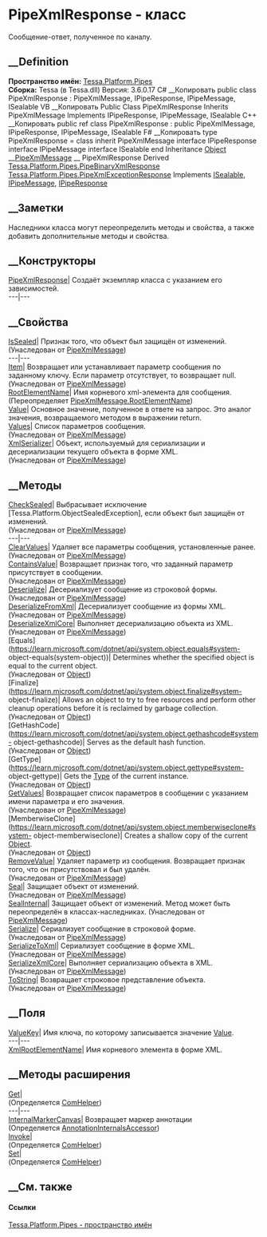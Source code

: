 # PipeXmlResponse - класс
Сообщение-ответ, полученное по каналу.
## __Definition
 **Пространство имён:** [Tessa.Platform.Pipes](N_Tessa_Platform_Pipes.htm)  
 **Сборка:** Tessa (в Tessa.dll) Версия: 3.6.0.17
C# __Копировать
     public class PipeXmlResponse : PipeXmlMessage, 
    	IPipeResponse, IPipeMessage, ISealable
VB __Копировать
     Public Class PipeXmlResponse
    	Inherits PipeXmlMessage
    	Implements IPipeResponse, IPipeMessage, ISealable
C++ __Копировать
     public ref class PipeXmlResponse : public PipeXmlMessage, 
    	IPipeResponse, IPipeMessage, ISealable
F# __Копировать
     type PipeXmlResponse = 
        class
            inherit PipeXmlMessage
            interface IPipeResponse
            interface IPipeMessage
            interface ISealable
        end
Inheritance
    [Object](https://learn.microsoft.com/dotnet/api/system.object) __[PipeXmlMessage](T_Tessa_Platform_Pipes_PipeXmlMessage.htm) __ PipeXmlResponse
Derived
[Tessa.Platform.Pipes.PipeBinaryXmlResponse](T_Tessa_Platform_Pipes_PipeBinaryXmlResponse.htm)
[Tessa.Platform.Pipes.PipeXmlExceptionResponse](T_Tessa_Platform_Pipes_PipeXmlExceptionResponse.htm)
Implements
    [ISealable](T_Tessa_Platform_ISealable.htm), [IPipeMessage](T_Tessa_Platform_Pipes_IPipeMessage.htm), [IPipeResponse](T_Tessa_Platform_Pipes_IPipeResponse.htm)
##  __Заметки
Наследники класса могут переопределить методы и свойства, а также добавить
дополнительные методы и свойства.
## __Конструкторы
[PipeXmlResponse](M_Tessa_Platform_Pipes_PipeXmlResponse__ctor.htm)|  Создаёт
экземпляр класса с указанием его зависимостей.  
---|---  
## __Свойства
[IsSealed](P_Tessa_Platform_Pipes_PipeXmlMessage_IsSealed.htm)| Признак того,
что объект был защищён от изменений.  
(Унаследован от [PipeXmlMessage](T_Tessa_Platform_Pipes_PipeXmlMessage.htm))  
---|---  
[Item](P_Tessa_Platform_Pipes_PipeXmlMessage_Item.htm)|  Возвращает или
устанавливает параметр сообщения по заданному ключу. Если параметр
отсутствует, то возвращает null.  
(Унаследован от [PipeXmlMessage](T_Tessa_Platform_Pipes_PipeXmlMessage.htm))  
[RootElementName](P_Tessa_Platform_Pipes_PipeXmlResponse_RootElementName.htm)|
Имя корневого xml-элемента для сообщения.  
(Переопределяет
[PipeXmlMessage.RootElementName](P_Tessa_Platform_Pipes_PipeXmlMessage_RootElementName.htm))  
[Value](P_Tessa_Platform_Pipes_PipeXmlResponse_Value.htm)|  Основное значение,
полученное в ответе на запрос. Это аналог значения, возвращаемого методом в
выражении return.  
[Values](P_Tessa_Platform_Pipes_PipeXmlMessage_Values.htm)|  Список параметров
сообщения.  
(Унаследован от [PipeXmlMessage](T_Tessa_Platform_Pipes_PipeXmlMessage.htm))  
[XmlSerializer](P_Tessa_Platform_Pipes_PipeXmlMessage_XmlSerializer.htm)|
Объект, используемый для сериализации и десериализации текущего объекта в
форме XML.  
(Унаследован от [PipeXmlMessage](T_Tessa_Platform_Pipes_PipeXmlMessage.htm))  
##  __Методы
[CheckSealed](M_Tessa_Platform_Pipes_PipeXmlMessage_CheckSealed.htm)|
Выбрасывает исключение [Tessa.Platform.ObjectSealedException], если объект был
защищён от изменений.  
(Унаследован от [PipeXmlMessage](T_Tessa_Platform_Pipes_PipeXmlMessage.htm))  
---|---  
[ClearValues](M_Tessa_Platform_Pipes_PipeXmlMessage_ClearValues.htm)|  Удаляет
все параметры сообщения, установленные ранее.  
(Унаследован от [PipeXmlMessage](T_Tessa_Platform_Pipes_PipeXmlMessage.htm))  
[ContainsValue](M_Tessa_Platform_Pipes_PipeXmlMessage_ContainsValue.htm)|
Возвращает признак того, что заданный параметр присутствует в сообщении.  
(Унаследован от [PipeXmlMessage](T_Tessa_Platform_Pipes_PipeXmlMessage.htm))  
[Deserialize](M_Tessa_Platform_Pipes_PipeXmlMessage_Deserialize.htm)|
Десериализует сообщение из строковой формы.  
(Унаследован от [PipeXmlMessage](T_Tessa_Platform_Pipes_PipeXmlMessage.htm))  
[DeserializeFromXml](M_Tessa_Platform_Pipes_PipeXmlMessage_DeserializeFromXml.htm)|
Десериализует сообщение из формы XML.  
(Унаследован от [PipeXmlMessage](T_Tessa_Platform_Pipes_PipeXmlMessage.htm))  
[DeserializeXmlCore](M_Tessa_Platform_Pipes_PipeXmlMessage_DeserializeXmlCore.htm)|
Выполняет десериализацию объекта из XML.  
(Унаследован от [PipeXmlMessage](T_Tessa_Platform_Pipes_PipeXmlMessage.htm))  
[Equals](https://learn.microsoft.com/dotnet/api/system.object.equals#system-
object-equals\(system-object\))| Determines whether the specified object is
equal to the current object.  
(Унаследован от
[Object](https://learn.microsoft.com/dotnet/api/system.object))  
[Finalize](https://learn.microsoft.com/dotnet/api/system.object.finalize#system-
object-finalize)| Allows an object to try to free resources and perform other
cleanup operations before it is reclaimed by garbage collection.  
(Унаследован от
[Object](https://learn.microsoft.com/dotnet/api/system.object))  
[GetHashCode](https://learn.microsoft.com/dotnet/api/system.object.gethashcode#system-
object-gethashcode)| Serves as the default hash function.  
(Унаследован от
[Object](https://learn.microsoft.com/dotnet/api/system.object))  
[GetType](https://learn.microsoft.com/dotnet/api/system.object.gettype#system-
object-gettype)| Gets the
[Type](https://learn.microsoft.com/dotnet/api/system.type) of the current
instance.  
(Унаследован от
[Object](https://learn.microsoft.com/dotnet/api/system.object))  
[GetValues](M_Tessa_Platform_Pipes_PipeXmlMessage_GetValues.htm)|  Возвращает
список параметров в сообщении с указанием имени параметра и его значения.  
(Унаследован от [PipeXmlMessage](T_Tessa_Platform_Pipes_PipeXmlMessage.htm))  
[MemberwiseClone](https://learn.microsoft.com/dotnet/api/system.object.memberwiseclone#system-
object-memberwiseclone)| Creates a shallow copy of the current
[Object](https://learn.microsoft.com/dotnet/api/system.object).  
(Унаследован от
[Object](https://learn.microsoft.com/dotnet/api/system.object))  
[RemoveValue](M_Tessa_Platform_Pipes_PipeXmlMessage_RemoveValue.htm)|  Удаляет
параметр из сообщения. Возвращает признак того, что он присутствовал и был
удалён.  
(Унаследован от [PipeXmlMessage](T_Tessa_Platform_Pipes_PipeXmlMessage.htm))  
[Seal](M_Tessa_Platform_Pipes_PipeXmlMessage_Seal.htm)| Защищает объект от
изменений.  
(Унаследован от [PipeXmlMessage](T_Tessa_Platform_Pipes_PipeXmlMessage.htm))  
[SealInternal](M_Tessa_Platform_Pipes_PipeXmlMessage_SealInternal.htm)|
Защищает объект от изменений.
Метод может быть переопределён в классах-наследниках.
(Унаследован от [PipeXmlMessage](T_Tessa_Platform_Pipes_PipeXmlMessage.htm))  
[Serialize](M_Tessa_Platform_Pipes_PipeXmlMessage_Serialize.htm)|  Сериализует
сообщение в строковой форме.  
(Унаследован от [PipeXmlMessage](T_Tessa_Platform_Pipes_PipeXmlMessage.htm))  
[SerializeToXml](M_Tessa_Platform_Pipes_PipeXmlMessage_SerializeToXml.htm)|
Сериализует сообщение в форме XML.  
(Унаследован от [PipeXmlMessage](T_Tessa_Platform_Pipes_PipeXmlMessage.htm))  
[SerializeXmlCore](M_Tessa_Platform_Pipes_PipeXmlMessage_SerializeXmlCore.htm)|
Выполняет сериализацию объекта в XML.  
(Унаследован от [PipeXmlMessage](T_Tessa_Platform_Pipes_PipeXmlMessage.htm))  
[ToString](M_Tessa_Platform_Pipes_PipeXmlMessage_ToString.htm)| Возвращает
строковое представление объекта.  
(Унаследован от [PipeXmlMessage](T_Tessa_Platform_Pipes_PipeXmlMessage.htm))  
##  __Поля
[ValueKey](F_Tessa_Platform_Pipes_PipeXmlResponse_ValueKey.htm)|  Имя ключа,
по которому записывается значение
[Value](P_Tessa_Platform_Pipes_PipeXmlResponse_Value.htm).  
---|---  
[XmlRootElementName](F_Tessa_Platform_Pipes_PipeXmlResponse_XmlRootElementName.htm)|
Имя корневого элемента в форме XML.  
## __Методы расширения
[Get](M_Tessa_Extensions_Default_Client_EDS_ComHelper_Get.htm)|  
(Определяется
[ComHelper](T_Tessa_Extensions_Default_Client_EDS_ComHelper.htm))  
---|---  
[InternalMarkerCanvas](M_Tessa_UI_Views_Charting_Annotations_AnnotationInternalsAccessor_InternalMarkerCanvas.htm)|
Возвращает маркер аннотации  
(Определяется
[AnnotationInternalsAccessor](T_Tessa_UI_Views_Charting_Annotations_AnnotationInternalsAccessor.htm))  
[Invoke](M_Tessa_Extensions_Default_Client_EDS_ComHelper_Invoke.htm)|  
(Определяется
[ComHelper](T_Tessa_Extensions_Default_Client_EDS_ComHelper.htm))  
[Set](M_Tessa_Extensions_Default_Client_EDS_ComHelper_Set.htm)|  
(Определяется
[ComHelper](T_Tessa_Extensions_Default_Client_EDS_ComHelper.htm))  
##  __См. также
#### Ссылки
[Tessa.Platform.Pipes - пространство имён](N_Tessa_Platform_Pipes.htm)
